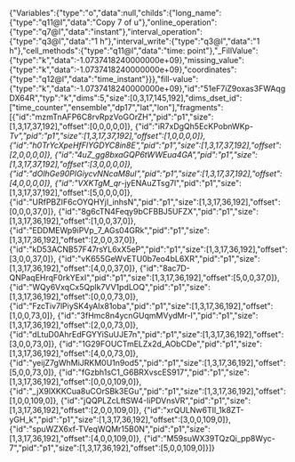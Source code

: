 {"Variables":{"type":"o","data":null,"childs":{"long_name":{"type":"q11@l","data":"Copy 7 of u"},"online_operation":{"type":"q7@l","data":"instant"},"interval_operation":{"type":"q3@l","data":"1 h"},"interval_write":{"type":"q3@l","data":"1 h"},"cell_methods":{"type":"q11@l","data":"time: point"},"_FillValue":{"type":"k","data":-1.0737418240000000e+09},"missing_value":{"type":"k","data":-1.0737418240000000e+09},"coordinates":{"type":"q12@l","data":"time_instant"}}},"fill-value":{"type":"k","data":-1.0737418240000000e+09},"id":"51eF7iZ9oxas3FWAqgDX64R","typ":"k","dims":5,"size":[0,3,17,145,192],"dims_dset_id":["time_counter","ensemble","dp17","lat","lon"],"fragments":[{"id":"mzmTnAFP6C8rvRpzVoGOrZH","pid":"p1","size":[1,3,17,37,192],"offset":[0,0,0,0,0]},
{"id":"iR7xDgQh5EcKPobnWKp-_Tv","pid":"p1","size":[1,3,17,37,192],"offset":[1,0,0,0,0]},
{"id":"h0TrYcXpeHfFlYGDYC8in8E","pid":"p1","size":[1,3,17,37,192],"offset":[2,0,0,0,0]},
{"id":"4uZ_gg8bxaGQP6tWWEua4GA","pid":"p1","size":[1,3,17,37,192],"offset":[3,0,0,0,0]},
{"id":"dOlhGe90PIGiycvNNcaM8uI","pid":"p1","size":[1,3,17,37,192],"offset":[4,0,0,0,0]},
{"id":"VXKTgM_qr_-jyENAuZTsg7l","pid":"p1","size":[1,3,17,37,192],"offset":[5,0,0,0,0]},
{"id":"URfPBZIF6cOYQHYjI_inhsN","pid":"p1","size":[1,3,17,36,192],"offset":[0,0,0,37,0]},
{"id":"8g6cTN4Feqy9bCFBBJ5UFZX","pid":"p1","size":[1,3,17,36,192],"offset":[1,0,0,37,0]},
{"id":"EDDMEWp9iPVp_7_AGs04GRk","pid":"p1","size":[1,3,17,36,192],"offset":[2,0,0,37,0]},
{"id":"kD53ACNB57F47rsYL6xX5eP","pid":"p1","size":[1,3,17,36,192],"offset":[3,0,0,37,0]},
{"id":"vK655GeWvETU0b7eo4bL6XR","pid":"p1","size":[1,3,17,36,192],"offset":[4,0,0,37,0]},
{"id":"8ac7D-QNPaqEHrqF0rkYExI","pid":"p1","size":[1,3,17,36,192],"offset":[5,0,0,37,0]},
{"id":"WQy6VxqCx5Qplk7VV1pdLOQ","pid":"p1","size":[1,3,17,36,192],"offset":[0,0,0,73,0]},
{"id":"FzcTiv7lPiySK4yAIx81oba","pid":"p1","size":[1,3,17,36,192],"offset":[1,0,0,73,0]},
{"id":"3fHmc8n4ycnGUqmMVydMr-I","pid":"p1","size":[1,3,17,36,192],"offset":[2,0,0,73,0]},
{"id":"dLtuD0AhrEdFGYYiSuUJE7n","pid":"p1","size":[1,3,17,36,192],"offset":[3,0,0,73,0]},
{"id":"1G29FOUCTmELZx2d_AObCDe","pid":"p1","size":[1,3,17,36,192],"offset":[4,0,0,73,0]},
{"id":"yeijZ7gWhMiJRKM0U1n9od5","pid":"p1","size":[1,3,17,36,192],"offset":[5,0,0,73,0]},
{"id":"fGzbh1sC1_G6BRXvscES917","pid":"p1","size":[1,3,17,36,192],"offset":[0,0,0,109,0]},
{"id":"_jX9lXKKCua8uCOrSBk3EGu","pid":"p1","size":[1,3,17,36,192],"offset":[1,0,0,109,0]},
{"id":"jQQPLZcLftSW4-IiPDVnsVR","pid":"p1","size":[1,3,17,36,192],"offset":[2,0,0,109,0]},
{"id":"xrQULNw6TIl_1k8ZT-yGH_k","pid":"p1","size":[1,3,17,36,192],"offset":[3,0,0,109,0]},
{"id":"spuWZX6xf-TVeqWQMr15B0N","pid":"p1","size":[1,3,17,36,192],"offset":[4,0,0,109,0]},
{"id":"M59suWX39TQzQi_pp8Wyc-7","pid":"p1","size":[1,3,17,36,192],"offset":[5,0,0,109,0]}]}